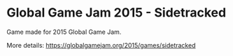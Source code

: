 # Global Game Jam 2015 - Sidetracked
Game made for 2015 Global Game Jam.

More details: https://globalgamejam.org/2015/games/sidetracked
